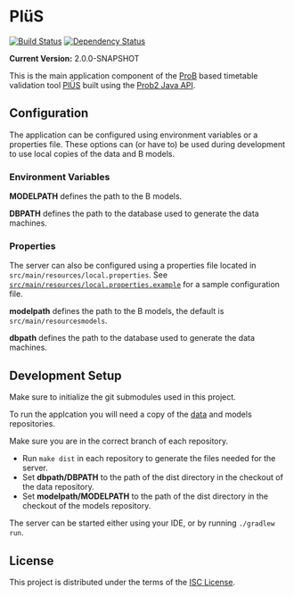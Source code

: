# PlüS

[![Build Status](https://travis-ci.org/plues/plues.svg)](https://travis-ci.org/plues/plues)
[![Dependency Status](https://www.versioneye.com/user/projects/57a33b001dadcb004d680562/badge.svg?style=flat-square)](https://www.versioneye.com/user/projects/57a33b001dadcb004d680562)

**Current Version:** 2.0.0-SNAPSHOT

This is the main application component of the
[ProB](https://www3.hhu.de/stups/prob/) based timetable validation tool
[PlÜS](https://github.com/plues) built using the [Prob2
Java API](https://www3.hhu.de/stups/prob/index.php5/ProB_Java_API).

## Configuration

The application can be configured using environment variables or a properties
file.
These options can (or have to) be used during development to use local copies
of the data and B models.

### Environment Variables

__MODELPATH__ defines the path to the B models.

__DBPATH__ defines the path to the database used to generate the data machines.

### Properties

The server can also be configured using a properties file located in
`src/main/resources/local.properties`. See
[`src/main/resources/local.properties.example`](src/main/resources/local.properties.example) for a sample configuration file.

__modelpath__ defines the path to the B models, the default is
`src/main/resourcesmodels`.

__dbpath__ defines the path to the database used to generate the data machines.

## Development Setup

Make sure to initialize the git submodules used in this project.

To run the applcation you will need a copy of the
[data](https://github.com/plues/data) and models repositories.

Make sure you are in the correct branch of each repository.

* Run `make dist` in each repository to generate the files needed for the server.
* Set __dbpath/DBPATH__ to the path of the dist directory in the checkout of the data repository.
* Set __modelpath/MODELPATH__ to the path of the dist directory in the checkout of the models repository.

The server can be started either using your IDE, or by running `./gradlew run`.

## License

This project is distributed under the terms of the [ISC License](LICENSE).
